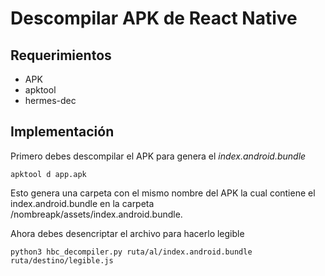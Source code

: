 # Descompilar APK de React Native

## Requerimientos

- APK
- apktool
- hermes-dec

## Implementación

Primero debes descompilar el APK para genera el *index.android.bundle*

```terminal
apktool d app.apk
```

Esto genera una carpeta con el mismo nombre del APK la cual contiene el index.android.bundle en la carpeta /nombreapk/assets/index.android.bundle.

Ahora debes desencriptar el archivo para hacerlo legible

```terminal
python3 hbc_decompiler.py ruta/al/index.android.bundle ruta/destino/legible.js
```
